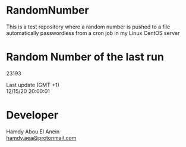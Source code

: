 # RandomNumber    
This is a test repository where a random number is pushed to a file automatically passwordless from a cron job in my Linux CentOS server    
# Random Number of the last run   
23193
      
Last update (GMT +1)    
12/15/20 20:00:01
# Developer    
Hamdy Abou El Anein   
hamdy.aea@protonmail.com
